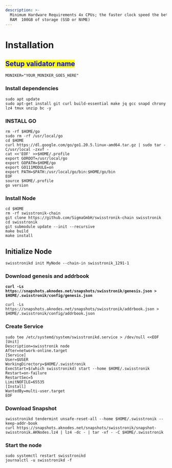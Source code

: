 ```yaml
---
description: >-
  Minimum Hardware Requirements 4x CPUs; the faster clock speed the better  8GB
  RAM  100GB of storage (SSD or NVME)
---
```


# Installation

## <mark style="color:blue;">Setup validator name</mark> <a href="#setup-validator-name" id="setup-validator-name"></a>

```
MONIKER="YOUR_MONIKER_GOES_HERE"
```

### Install dependencies <a href="#install-dependencies" id="install-dependencies"></a>

```
sudo apt update
sudo apt-get install git curl build-essential make jq gcc snapd chrony lz4 tmux unzip bc -y
```

### **INSTALL GO**

```
rm -rf $HOME/go
sudo rm -rf /usr/local/go
cd $HOME
curl https://dl.google.com/go/go1.20.5.linux-amd64.tar.gz | sudo tar -C/usr/local -zxvf -
cat <<'EOF' >>$HOME/.profile
export GOROOT=/usr/local/go
export GOPATH=$HOME/go
export GO111MODULE=on
export PATH=$PATH:/usr/local/go/bin:$HOME/go/bin
EOF
source $HOME/.profile
go version
```

### Install Node

```
cd $HOME
rm -rf swisstronik-chain
git clone https://github.com/SigmaGmbH/swisstronik-chain swisstronik
cd swisstronik
git submodule update --init --recursive
make build
make install
```

## **Initialize Node**

```
swisstronikd init MyNode --chain-in swisstronik_1291-1
```

### Download genesis and addrbook

<pre><code><strong>curl -Ls https://snapshots.aknodes.net/snapshots/swisstronik/genesis.json > $HOME/.swisstronik/config/genesis.json
</strong></code></pre>

```
curl -Ls https://snapshots.aknodes.net/snapshots/swisstronik/addrbook.json > $HOME/.swisstronik/config/addrbook.json
```

### **Create Service**

```
sudo tee /etc/systemd/system/swisstronikd.service > /dev/null <<EOF
[Unit]
Description=swisstronik node
After=network-online.target
[Service]
User=$USER
WorkingDirectory=$HOME/.swisstronik
ExecStart=$(which swisstronikd) start --home $HOME/.swisstronik
Restart=on-failure
RestartSec=5
LimitNOFILE=65535
[Install]
WantedBy=multi-user.target
EOF
```

### **Download Snapshot**

```
swisstronikd tendermint unsafe-reset-all --home $HOME/.swisstronik --keep-addr-book 
curl https://snapshots.aknodes.net/snapshots/swisstronik/snapshot-swisstronik.AKNodes.lz4 | lz4 -dc - | tar -xf - -C $HOME/.swisstronik
```

### Start the node

```
sudo systemctl restart swisstronikd
journalctl -u swisstronikd -f
```
